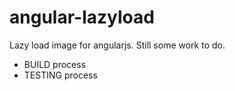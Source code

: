 angular-lazyload
================

Lazy load image for angularjs. Still some work to do.

* BUILD process
* TESTING process
